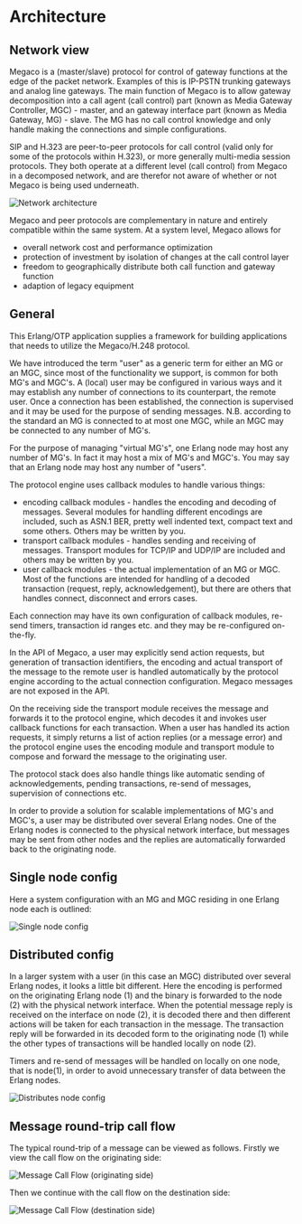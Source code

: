 <!--
%CopyrightBegin%

Copyright Ericsson AB 2023-2024. All Rights Reserved.

Licensed under the Apache License, Version 2.0 (the "License");
you may not use this file except in compliance with the License.
You may obtain a copy of the License at

    http://www.apache.org/licenses/LICENSE-2.0

Unless required by applicable law or agreed to in writing, software
distributed under the License is distributed on an "AS IS" BASIS,
WITHOUT WARRANTIES OR CONDITIONS OF ANY KIND, either express or implied.
See the License for the specific language governing permissions and
limitations under the License.

%CopyrightEnd%
-->
# Architecture

## Network view

Megaco is a (master/slave) protocol for control of gateway functions at the edge
of the packet network. Examples of this is IP-PSTN trunking gateways and analog
line gateways. The main function of Megaco is to allow gateway decomposition
into a call agent (call control) part (known as Media Gateway Controller, MGC) -
master, and an gateway interface part (known as Media Gateway, MG) - slave. The
MG has no call control knowledge and only handle making the connections and
simple configurations.

SIP and H.323 are peer-to-peer protocols for call control (valid only for some
of the protocols within H.323), or more generally multi-media session protocols.
They both operate at a different level (call control) from Megaco in a
decomposed network, and are therefor not aware of whether or not Megaco is being
used underneath.

![Network architecture](assets/megaco_sys_arch.gif "Network architecture")

Megaco and peer protocols are complementary in nature and entirely compatible
within the same system. At a system level, Megaco allows for

- overall network cost and performance optimization
- protection of investment by isolation of changes at the call control layer
- freedom to geographically distribute both call function and gateway function
- adaption of legacy equipment

## General

This Erlang/OTP application supplies a framework for building applications that
needs to utilize the Megaco/H.248 protocol.

We have introduced the term "user" as a generic term for either an MG or an MGC,
since most of the functionality we support, is common for both MG's and MGC's. A
(local) user may be configured in various ways and it may establish any number
of connections to its counterpart, the remote user. Once a connection has been
established, the connection is supervised and it may be used for the purpose of
sending messages. N.B. according to the standard an MG is connected to at most
one MGC, while an MGC may be connected to any number of MG's.

For the purpose of managing "virtual MG's", one Erlang node may host any number
of MG's. In fact it may host a mix of MG's and MGC's. You may say that an Erlang
node may host any number of "users".

The protocol engine uses callback modules to handle various things:

- encoding callback modules - handles the encoding and decoding of messages.
  Several modules for handling different encodings are included, such as ASN.1
  BER, pretty well indented text, compact text and some others. Others may be
  written by you.
- transport callback modules - handles sending and receiving of messages.
  Transport modules for TCP/IP and UDP/IP are included and others may be written
  by you.
- user callback modules - the actual implementation of an MG or MGC. Most of the
  functions are intended for handling of a decoded transaction (request, reply,
  acknowledgement), but there are others that handles connect, disconnect and
  errors cases.

Each connection may have its own configuration of callback modules, re-send
timers, transaction id ranges etc. and they may be re-configured on-the-fly.

In the API of Megaco, a user may explicitly send action requests, but generation
of transaction identifiers, the encoding and actual transport of the message to
the remote user is handled automatically by the protocol engine according to the
actual connection configuration. Megaco messages are not exposed in the API.

On the receiving side the transport module receives the message and forwards it
to the protocol engine, which decodes it and invokes user callback functions for
each transaction. When a user has handled its action requests, it simply returns
a list of action replies (or a message error) and the protocol engine uses the
encoding module and transport module to compose and forward the message to the
originating user.

The protocol stack does also handle things like automatic sending of
acknowledgements, pending transactions, re-send of messages, supervision of
connections etc.

In order to provide a solution for scalable implementations of MG's and MGC's, a
user may be distributed over several Erlang nodes. One of the Erlang nodes is
connected to the physical network interface, but messages may be sent from other
nodes and the replies are automatically forwarded back to the originating node.

## Single node config

Here a system configuration with an MG and MGC residing in one Erlang node each
is outlined:

![Single node config](assets/single_node_config.gif "Single node config")

## Distributed config

In a larger system with a user (in this case an MGC) distributed over several
Erlang nodes, it looks a little bit different. Here the encoding is performed on
the originating Erlang node (1) and the binary is forwarded to the node (2) with
the physical network interface. When the potential message reply is received on
the interface on node (2), it is decoded there and then different actions will
be taken for each transaction in the message. The transaction reply will be
forwarded in its decoded form to the originating node (1) while the other types
of transactions will be handled locally on node (2).

Timers and re-send of messages will be handled on locally on one node, that is
node(1), in order to avoid unnecessary transfer of data between the Erlang
nodes.

![Distributes node config](assets/distr_node_config.gif "Distributes node config")

## Message round-trip call flow

The typical round-trip of a message can be viewed as follows. Firstly we view
the call flow on the originating side:

![Message Call Flow (originating side)](assets/call_flow.gif "Message Call Flow (originating side)")

Then we continue with the call flow on the destination side:

![Message Call Flow (destination side)](assets/call_flow_cont.gif "Message Call Flow (destination side)")
